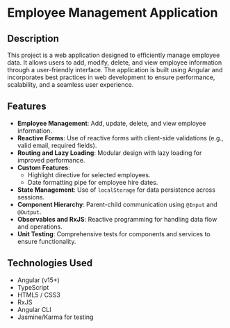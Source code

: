 # Employee Management Application

## Description

This project is a web application designed to efficiently manage employee data. It allows users to add, modify, delete, and view employee information through a user-friendly interface. The application is built using Angular and incorporates best practices in web development to ensure performance, scalability, and a seamless user experience.

## Features

- **Employee Management**: Add, update, delete, and view employee information.
- **Reactive Forms**: Use of reactive forms with client-side validations (e.g., valid email, required fields).
- **Routing and Lazy Loading**: Modular design with lazy loading for improved performance.
- **Custom Features**:  
  - Highlight directive for selected employees.
  - Date formatting pipe for employee hire dates.
- **State Management**: Use of `localStorage` for data persistence across sessions.
- **Component Hierarchy**: Parent-child communication using `@Input` and `@Output`.
- **Observables and RxJS**: Reactive programming for handling data flow and operations.
- **Unit Testing**: Comprehensive tests for components and services to ensure functionality.

## Technologies Used

- Angular (v15+)
- TypeScript
- HTML5 / CSS3
- RxJS
- Angular CLI
- Jasmine/Karma for testing


